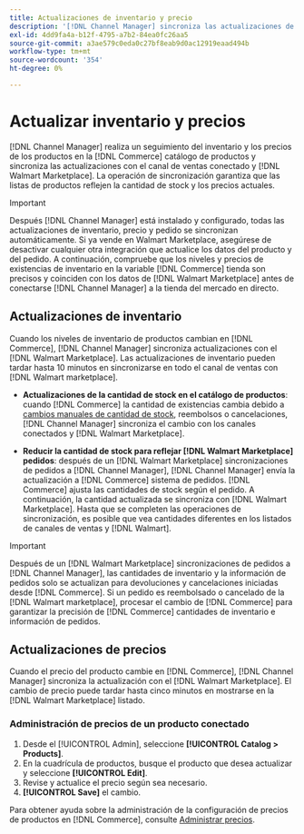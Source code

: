 ```yaml
---
title: Actualizaciones de inventario y precio
description: '[!DNL Channel Manager] sincroniza las actualizaciones de inventario y precio entre [!DNL Commerce] tienda y [!DNL Walmart Marketplace] para que pueda administrar las operaciones de canal de ventas desde [!DNL Commerce] Administrador'
exl-id: 4dd9fa4a-b12f-4795-a7b2-84ea0fc26aa5
source-git-commit: a3ae579c0eda0c27bf8eab9d0ac12919eaad494b
workflow-type: tm+mt
source-wordcount: '354'
ht-degree: 0%

---
```


# Actualizar inventario y precios

[!DNL Channel Manager] realiza un seguimiento del inventario y los precios de los productos en la [!DNL Commerce] catálogo de productos y sincroniza las actualizaciones con el canal de ventas conectado y [!DNL Walmart Marketplace]. La operación de sincronización garantiza que las listas de productos reflejen la cantidad de stock y los precios actuales.


>[!IMPORTANT]
>
>Después [!DNL Channel Manager] está instalado y configurado, todas las actualizaciones de inventario, precio y pedido se sincronizan automáticamente. Si ya vende en Walmart Marketplace, asegúrese de desactivar cualquier otra integración que actualice los datos del producto y del pedido. A continuación, compruebe que los niveles y precios de existencias de inventario en la variable [!DNL Commerce] tienda son precisos y coinciden con los datos de [!DNL Walmart Marketplace] antes de conectarse [!DNL Channel Manager] a la tienda del mercado en directo.


## Actualizaciones de inventario

Cuando los niveles de inventario de productos cambian en [!DNL Commerce], [!DNL Channel Manager] sincroniza actualizaciones con el [!DNL Walmart Marketplace]. Las actualizaciones de inventario pueden tardar hasta 10 minutos en sincronizarse en todo el canal de ventas con [!DNL Walmart marketplace].

* **Actualizaciones de la cantidad de stock en el catálogo de productos**: cuando [!DNL Commerce] la cantidad de existencias cambia debido a [cambios manuales de cantidad de stock](https://experienceleague.adobe.com/docs/commerce-admin/inventory/quantities/quantities-assign-per-product.html), reembolsos o cancelaciones, [!DNL Channel Manager] sincroniza el cambio con los canales conectados y [!DNL Walmart Marketplace].

* **Reducir la cantidad de stock para reflejar [!DNL Walmart Marketplace] pedidos**: después de un [!DNL Walmart Marketplace] sincronizaciones de pedidos a [!DNL Channel Manager], [!DNL Channel Manager] envía la actualización a [!DNL Commerce] sistema de pedidos. [!DNL Commerce] ajusta las cantidades de stock según el pedido. A continuación, la cantidad actualizada se sincroniza con [!DNL Walmart Marketplace]. Hasta que se completen las operaciones de sincronización, es posible que vea cantidades diferentes en los listados de canales de ventas y [!DNL Walmart].

>[!IMPORTANT]
>
>Después de un [!DNL Walmart Marketplace] sincronizaciones de pedidos a [!DNL Channel Manager], las cantidades de inventario y la información de pedidos solo se actualizan para devoluciones y cancelaciones iniciadas desde [!DNL Commerce]. Si un pedido es reembolsado o cancelado de la [!DNL Walmart marketplace], procesar el cambio de [!DNL Commerce] para garantizar la precisión de [!DNL Commerce] cantidades de inventario e información de pedidos.

## Actualizaciones de precios

Cuando el precio del producto cambie en [!DNL Commerce], [!DNL Channel Manager] sincroniza la actualización con el [!DNL Walmart Marketplace]. El cambio de precio puede tardar hasta cinco minutos en mostrarse en la [!DNL Walmart Marketplace] listado.

### Administración de precios de un producto conectado

1. Desde el [!UICONTROL Admin], seleccione **[!UICONTROL Catalog > Products]**.
1. En la cuadrícula de productos, busque el producto que desea actualizar y seleccione **[!UICONTROL Edit]**.
1. Revise y actualice el precio según sea necesario.
1. **[!UICONTROL Save]** el cambio.

Para obtener ayuda sobre la administración de la configuración de precios de productos en [!DNL Commerce], consulte [Administrar precios](https://experienceleague.adobe.com/docs/commerce-admin/catalog/products/pricing/pricing-advanced.html).
